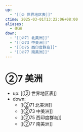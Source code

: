 ```yaml
---
up:
  - "[[② 世界地区表]]"
ctime: 2025-03-01T13:22:06+08:00
aliases:
  - 美洲
down:
  - "[[②71 北美洲]]"
  - "[[②73 中美洲]]"
  - "[[②75 西印度群岛]]"
  - "[[②77 南美洲]]"
---
```


# ②7 美洲

- up: [[② 世界地区表]]
- down:	
	- [[②71 北美洲]]
	- [[②73 中美洲]]
	- [[②75 西印度群岛]]
	- [[②77 南美洲]]
	
